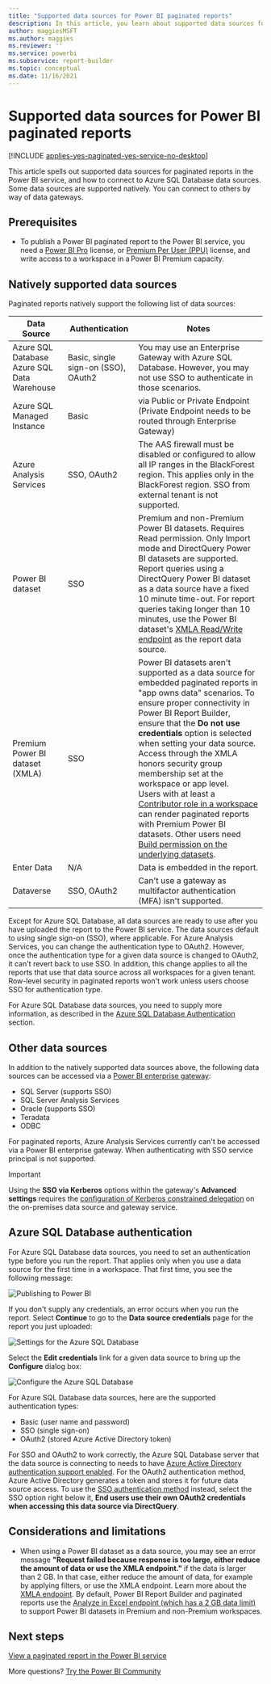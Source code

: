 ```yaml
---
title: "Supported data sources for Power BI paginated reports"
description: In this article, you learn about supported data sources for paginated reports in the Power BI service, and how to connect to Azure SQL Database data sources.
author: maggiesMSFT
ms.author: maggies
ms.reviewer: ''
ms.service: powerbi
ms.subservice: report-builder
ms.topic: conceptual
ms.date: 11/16/2021
---
```


# Supported data sources for Power BI paginated reports

[!INCLUDE [applies-yes-paginated-yes-service-no-desktop](../includes/applies-yes-paginated-yes-service-no-desktop.md)] 

This article spells out supported data sources for paginated reports in the Power BI service, and how to connect to Azure SQL Database data sources. Some data sources are supported natively. You can connect to others by way of data gateways.

## Prerequisites 

- To publish a Power BI paginated report to the Power BI service, you need a [Power BI Pro](../fundamentals/service-self-service-signup-for-power-bi.md) license, or [Premium Per User (PPU)](../admin/service-premium-per-user-faq.yml) license, and write access to a workspace in a Power BI Premium capacity.

## Natively supported data sources

Paginated reports natively support the following list of data sources:

| Data Source | Authentication | Notes |
| --- | --- | --- |
| Azure SQL Database <br>Azure SQL Data Warehouse | Basic, single sign-on (SSO), OAuth2 | You may use an Enterprise Gateway with Azure SQL Database. However, you may not use SSO to authenticate in those scenarios.   |
| Azure SQL Managed Instance | Basic | via Public or Private Endpoint (Private Endpoint needs to be routed through Enterprise Gateway)  |
| Azure Analysis Services | SSO, OAuth2 | The AAS firewall must be disabled or configured to allow all IP ranges in the BlackForest region. This applies only in the BlackForest region.  SSO from external tenant is not supported. |
| Power BI dataset | SSO | Premium and non-Premium Power BI datasets. Requires Read permission. Only Import mode and DirectQuery Power BI datasets are supported. Report queries using a DirectQuery Power BI dataset as a data source have a fixed 10 minute time-out. For report queries taking longer than 10 minutes, use the Power BI dataset's [XMLA Read/Write endpoint](../admin/service-premium-connect-tools.md) as the report data source. |
| Premium Power BI dataset (XMLA) | SSO | Power BI datasets aren't supported as a data source for embedded paginated reports in "app owns data" scenarios.  To ensure proper connectivity in Power BI Report Builder, ensure that the **Do not use credentials** option is selected when setting your data source.<br />Access through the XMLA honors security group membership set at the workspace or app level.<br />Users with at least a [Contributor role in a workspace](../collaborate-share/service-roles-new-workspaces.md) can render paginated reports with Premium Power BI datasets. Other users need [Build permission on the underlying datasets](../connect-data/service-datasets-build-permissions.md).    |
| Enter Data | N/A | Data is embedded in the report. |
| Dataverse | SSO, OAuth2 | Can't use a gateway as multifactor authentication (MFA)  isn't supported.

Except for Azure SQL Database, all data sources are ready to use after you have uploaded the report to the Power BI service. The data sources default to using single sign-on (SSO), where applicable. For Azure Analysis Services, you can change the authentication type to OAuth2. However, once the authentication type for a given data source is changed to OAuth2, it can't revert back to use SSO.  In addition, this change applies to all the reports that use that data source across all workspaces for a given tenant.  Row-level security in paginated reports won't work unless users choose SSO for authentication type.

For Azure SQL Database data sources, you need to supply more information, as described in the [Azure SQL Database Authentication](#azure-sql-database-authentication) section.

## Other data sources

In addition to the natively supported data sources above, the following data sources can be accessed via a [Power BI enterprise gateway](../connect-data/service-gateway-onprem.md):

- SQL Server (supports SSO)
- SQL Server Analysis Services
- Oracle (supports SSO)
- Teradata
- ODBC

For paginated reports, Azure Analysis Services currently can't be accessed via a Power BI enterprise gateway. When authenticating with SSO service principal is not supported.

> [!IMPORTANT]
> Using the **SSO via Kerberos** options within the gateway's **Advanced settings** requires the [configuration of Kerberos constrained delegation](../connect-data/service-gateway-sso-kerberos.md) on the on-premises data source and gateway service.

## Azure SQL Database authentication

For Azure SQL Database data sources, you need to set an authentication type before you run the report. That applies only when you use a data source for the first time in a workspace. That first time, you see the following message:

![Publishing to Power BI](media/paginated-reports-data-sources/power-bi-paginated-publishing.png)

If you don't supply any credentials, an error occurs when you run the report. Select **Continue**  to go to the **Data source credentials** page for the report you just uploaded:

![Settings for the Azure SQL Database](media/paginated-reports-data-sources/power-bi-paginated-settings-azure-sql.png)

Select the **Edit credentials** link for a given data source to bring up the **Configure** dialog box:

![Configure the Azure SQL Database](media/paginated-reports-data-sources/power-bi-paginated-configure-azure-sql.png)

For Azure SQL Database data sources, here are the supported authentication types:

- Basic (user name and password)
- SSO (single sign-on)
- OAuth2 (stored Azure Active Directory token)

For SSO and OAuth2 to work correctly, the Azure SQL Database server that the data source is connecting to needs to have [Azure Active Directory authentication support enabled](/azure/sql-database/sql-database-aad-authentication-configure). For the OAuth2 authentication method, Azure Active Directory generates a token and stores it for future data source access. To use the [SSO authentication method](../connect-data/service-azure-sql-database-with-direct-connect.md#single-sign-on) instead, select the SSO option right below it, **End users use their own OAuth2 credentials when accessing this data source via DirectQuery**.
  
## Considerations and limitations

- When using a Power BI dataset as a data source, you may see an error message **"Request failed because response is too large, either reduce the amount of data or use the XMLA endpoint."** if the data is larger than 2 GB. In that case, either reduce the amount of data, for example by applying filters, or use the XMLA endpoint. Learn more about the [XMLA endpoint](../admin/service-premium-connect-tools.md). By default, Power BI Report Builder and paginated reports use the [Analyze in Excel endpoint (which has a 2 GB data limit)](../collaborate-share/service-analyze-in-excel#considerations-and-limitations) to support Power BI datasets in Premium and non-Premium workspaces.

## Next steps

[View a paginated report in the Power BI service](../consumer/paginated-reports-view-power-bi-service.md)

More questions? [Try the Power BI Community](https://community.powerbi.com/)
